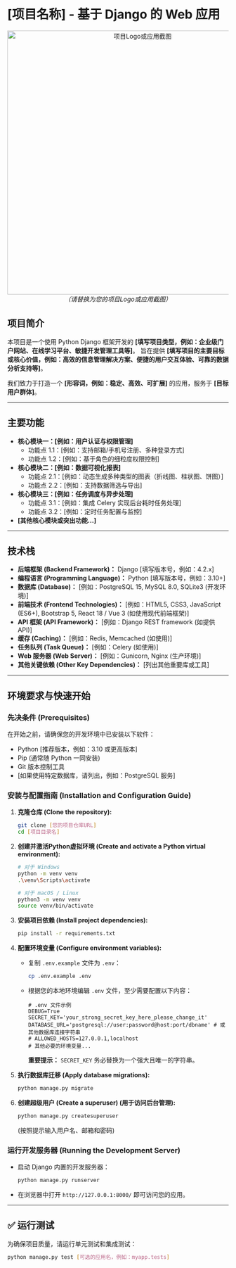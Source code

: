 # [项目名称] - 基于 Django 的 Web 应用

<p align="center">
  <img src="https://i.postimg.cc/pddX39QT/molonteli.jpg" alt="项目Logo或应用截图" width="600"/>
  <br/>
  <em>（请替换为您的项目Logo或应用截图）</em>
</p>

## 项目简介

本项目是一个使用 Python Django 框架开发的 **[填写项目类型，例如：企业级门户网站、在线学习平台、敏捷开发管理工具等]**。
旨在提供 **[填写项目的主要目标或核心价值，例如：高效的信息管理解决方案、便捷的用户交互体验、可靠的数据分析支持等]**。

我们致力于打造一个 **[形容词，例如：稳定、高效、可扩展]** 的应用，服务于 **[目标用户群体]**。

---

## 主要功能

* **核心模块一：[例如：用户认证与权限管理]**
    * 功能点 1.1：[例如：支持邮箱/手机号注册、多种登录方式]
    * 功能点 1.2：[例如：基于角色的细粒度权限控制]
* **核心模块二：[例如：数据可视化报表]**
    * 功能点 2.1：[例如：动态生成多种类型的图表（折线图、柱状图、饼图）]
    * 功能点 2.2：[例如：支持数据筛选与导出]
* **核心模块三：[例如：任务调度与异步处理]**
    * 功能点 3.1：[例如：集成 Celery 实现后台耗时任务处理]
    * 功能点 3.2：[例如：定时任务配置与监控]
* **[其他核心模块或突出功能...]**

---

## 技术栈

* **后端框架 (Backend Framework)：** Django [填写版本号，例如：4.2.x]
* **编程语言 (Programming Language)：** Python [填写版本号，例如：3.10+]
* **数据库 (Database)：** [例如：PostgreSQL 15, MySQL 8.0, SQLite3 (开发环境)]
* **前端技术 (Frontend Technologies)：** [例如：HTML5, CSS3, JavaScript (ES6+), Bootstrap 5, React 18 / Vue 3 (如使用现代前端框架)]
* **API 框架 (API Framework)：** [例如：Django REST framework (如提供API)]
* **缓存 (Caching)：** [例如：Redis, Memcached (如使用)]
* **任务队列 (Task Queue)：** [例如：Celery (如使用)]
* **Web 服务器 (Web Server)：** [例如：Gunicorn, Nginx (生产环境)]
* **其他关键依赖 (Other Key Dependencies)：** [列出其他重要库或工具]

---

## 环境要求与快速开始

### 先决条件 (Prerequisites)

在开始之前，请确保您的开发环境中已安装以下软件：

* Python [推荐版本，例如：3.10 或更高版本]
* Pip (通常随 Python 一同安装)
* Git 版本控制工具
* [如果使用特定数据库，请列出，例如：PostgreSQL 服务]

### 安装与配置指南 (Installation and Configuration Guide)

1.  **克隆仓库 (Clone the repository):**
    ```bash
    git clone [您的项目仓库URL]
    cd [项目目录名]
    ```

2.  **创建并激活Python虚拟环境 (Create and activate a Python virtual environment):**
    ```bash
    # 对于 Windows
    python -m venv venv
    .\venv\Scripts\activate

    # 对于 macOS / Linux
    python3 -m venv venv
    source venv/bin/activate
    ```

3.  **安装项目依赖 (Install project dependencies):**
    ```bash
    pip install -r requirements.txt
    ```

4.  **配置环境变量 (Configure environment variables):**
    * 复制 `.env.example` 文件为 `.env`：
        ```bash
        cp .env.example .env
        ```
    * 根据您的本地环境编辑 `.env` 文件，至少需要配置以下内容：
        ```dotenv
        # .env 文件示例
        DEBUG=True
        SECRET_KEY='your_strong_secret_key_here_please_change_it'
        DATABASE_URL='postgresql://user:password@host:port/dbname' # 或其他数据库连接字符串
        # ALLOWED_HOSTS=127.0.0.1,localhost
        # 其他必要的环境变量...
        ```
        **重要提示：** `SECRET_KEY` 务必替换为一个强大且唯一的字符串。

5.  **执行数据库迁移 (Apply database migrations):**
    ```bash
    python manage.py migrate
    ```

6.  **创建超级用户 (Create a superuser) (用于访问后台管理):**
    ```bash
    python manage.py createsuperuser
    ```
    (按照提示输入用户名、邮箱和密码)

### 运行开发服务器 (Running the Development Server)

* 启动 Django 内置的开发服务器：
    ```bash
    python manage.py runserver
    ```
* 在浏览器中打开 `http://127.0.0.1:8000/` 即可访问您的应用。

---

## ✅ 运行测试

为确保项目质量，请运行单元测试和集成测试：
```bash
python manage.py test [可选的应用名，例如：myapp.tests]
